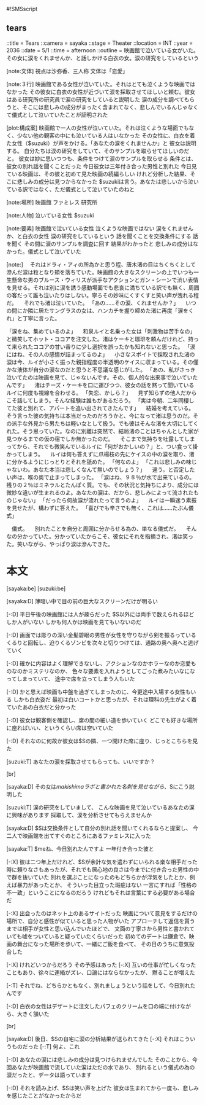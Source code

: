 #!SMSscript

## tears

::title = Tears
::camera = sayaka
::stage = Theater
::location = INT
::year = 2036
::date = 5/1
::time = afternoon
::outline = 映画館で泣いている女がいた。その女に涙をくれませんか、と話しかける白衣の女。涙の研究をしているという

[note:文体]
視点は沙弥香、三人称
文体は「恋愛」

[note:３行]
映画館である女性が泣いていた。それはとても泣くような映画ではなかった
その彼女に白衣の女性が近づいて涙を採取させてほしいと頼む。彼女はある研究所の研究員で涙の研究をしていると説明した
涙の成分を調べてもらうと、そこには悲しみの成分がまったく含まれてなく、悲しんでいるんじゃなくて儀式として泣いていたことが証明された

[plot:構成案]
映画館で一人の女性が泣いていた。それは泣くような場面でもなく、少ない他の観客の中にも泣いている人はいなかった
その女性に、白衣を着た女性（$suzuki）が声をかける。「あなたの涙をくれませんか」と
彼女は説明する。
自分たちは涙の研究をしていて、そのサンプルを取らせてほしいのだと。
彼女は妙に思いつつも、条件をつけて涙のサンプルを取らせる
条件とは、彼女の別れ話を聞くことだった
今日彼女は三年付き合った男性と別れた
今日見ている映画は、その彼と初めて見た映画の続編らしい
けれど分析した結果、そこに悲しみの成分は見つからなかった
$suzukiは言う。あなたは悲しいから泣いている訳ではなく、ただ儀式として泣いていたのねと

[note:場所]
映画館
ファミレス
研究所

[note:人物]
泣いている女性
$suzuki

[note:要素]
映画館で泣いている女性
泣くような映画ではない
涙をくれませんか、と白衣の女性
涙の研究をしているという
話を聞くことを交換条件にする
話を聞く
その間に涙のサンプルを調査に回す
結果がわかったと
悲しみの成分はなかった。儀式として泣いていた

[note:]
　それはドラィ・アィの所為かと思う程、唐木渚の目はちくちくとして滲んだ涙は粒となり頬を落ちていた。映画館の大きなスクリーンの上でいつも一生懸命な男のブルース・ウィリスが派手なアクションとガン・シーンで渋い表情を見せる。それは別に涙を誘う感動場面でも悲哀に満ちている訳でも無く、周囲の客だって誰も泣いたりはしない。寧ろその妙味にくすくすと笑い声が洩れる程だ。
　それでも渚は泣いていた。
「あの……その涙、くれませんか？」
　いつの間にか隣に居たサングラスの女は、ハンカチを握り締めた渚に再度「涙をくれ」と丁寧に言った。

「涙をね、集めているのよ」
　和泉ルイと名乗った女は「刺激物は苦手なの」と微笑してホット・ココアを注文した。渚はケーキと珈琲を頼んだけれど、持って来られたココアの甘い香りに少し選択を誤ったかも知れないと思った。
「涙にはね、その人の感情が詰まってるのよ」
　小さなスポイトで採取された渚の涙は今、ルイが小さく振った親指程度の半透明のケイスに収まっている。その僅かな液体が自分の涙なのだと思うと不思議な感じがした。
「あの、私がさっき泣いてたのは映画を見て、じゃないんです。その、個人的な出来事で泣いていたんです」
　渚はチーズ・ケーキを口に運びつつ、彼女の話を黙って聞いているルイに何度も視線を合わせる。
「失恋、かしら？」
　見ず知らずの他人だからこそ話してしまう。そんな経験は誰もがあるだろう。
「実は今朝、二年同棲してた彼と別れて、アパートを追い出されてきたんです」
　結婚を考えている。そう言った彼の気持ちは本当だったのだろうかと、今になって渚は思うのだ。その派手な外見から男たちは軽い女として扱う。でも彼はそんな渚を大切にしてくれた。そう思っていた。なのに別離は突然で、結局渚のことはちゃんとした家が見つかるまでの仮の宿でしか無かったのだ。
　そこまで気持ちを吐露してしまってから、それでも微笑んでいるルイに「何がおかしいの？」と、つい食って掛かってしまう。
　ルイは何も答えずに爪楊枝の先にケイスの中の涙を取り、渚に分かるようにじっとりとそれを舐めた。
「何なのよ」
「これは悲しみの味じゃないわ。あなた本当は悲しくなんて無いのでしょう？」
　違う。と否定したい声は、喉の奥で止まってしまった。
「涙はね、９８％が水で出来ているの。残りの２％はミネラルとたんぱく質。でも、その状況と気持ちにより、成分には微妙な違いが生まれるのよ。あなたの涙は、だから、悲しみによって流されたものじゃない」
「だったら何故涙が流れたって言うのよ」
　ルイは一瞬迷う素振を見せたが、構わずに答えた。
「喜びでも辛さでも無く、これは……たぶん儀式」

　儀式。
　別れたことを自分と周囲に分からせる為の、単なる儀式だ。
　そんなの分かっていた。分かっていたからこそ、彼女にそれを指摘され、渚は笑った。笑いながら、やっぱり涙は滲んできた。

# 本文

[sayaka:be]
[suzuki:be]

[sayaka:D]
薄暗い中で目の前の巨大なスクリーンだけが明るい

[-:D]
平日午後の映画館には人が疎らだった
$S以外には両手で数えられるほどしか人がいない
しかも何人かは映画を見てもいないのだ

[-:D]
画面では彫りの深い金髪碧眼の男性が女性を守りながら剣を振るっている
くるりと回転し、迫りくるゾンビを次々と切りつけては、通路の奥へ奥へと逃げていく

[-:D]
確かに内容はよく理解できないし、アクションなのかホラーなのか恋愛ものなのかミステリなのか、
色々な要素を入れようとしてごった煮みたいなになってしまっていて、
途中で席を立ってしまう人もいた

[-:D]
かと思えば映画も中盤を過ぎてしまったのに、今更途中入場する女性もいる
しかも白衣姿だ
最初は白いコートかと思ったが、それは理科の先生がよく着ていたあの白衣だと分かった

[-:D]
彼女は観客側を確認し、席の間の細い道を歩いていく
どこでも好きな場所に座ればいい、というくらい席は空いていた

[-:D]
それなのに何故か彼女は$Sの隣、一つ開けた席に座り、じっとこちらを見た

[suzuki:T]
あなたの涙を採取させてもらっても、いいですか？

[br]

[sayaka:D]
その女は$makishimaラボと書かれた名刺を見せながら、$Sにこう説明した

[suzuki:T]
涙の研究をしていまして、
こんな映画を見て泣いているあなたの涙に興味があります
採取して、涙を分析させてもらえませんか

[sayaka:D]
$Sは交換条件として自分の別れ話を聞いてくれるならと提案し、
今二人で映画館を出てすぐのところにあるファミレスに入った

[sayaka:T]
$meね、今日別れたんですよ
一年付き合った彼と

[-:X]
彼は二つ年上だけれど、$Sが余計な気を遣わずにいられる楽な相手だった
時に頼りなさもあったが、それでも居心地の良さは今までに付き合った男性の中で群を抜いていた
別れを選ぶことになったのもどちらかが浮気をしたとか、例えば暴力があったとか、
そういった目立った瑕疵はない
一言にすれば「性格の不一致」ということになるのだろう
けれどもそれは言葉にする必要がある場合だ

[-:X]
出会ったのはネット上のあるサイトだった
映画について意見をするだけの場所で、自分と感性が似ていると思った人物がいた
アプローチして返信を貰うまでは相手が女性と思い込んでいたほどで、
文面の丁寧さから男性と書かれていても嘘をついていると疑っていたくらいだった
初めてのデートは鎌倉で、映画の舞台になった場所を歩いて、一緒にご飯を食べて、
その日のうちに意気投合した

[-:X]
けれどいつからだろう
その予感はあった
[-:X]
互いの仕事が忙しくなったこともあり、徐々に連絡がズレ、口論にはならなかったが、
黙ることが増えた

[-:T]
それでね、どちらかともなく、別れましょうという話をして、今日別れたんです

[-:D]
白衣の女性はデザートに注文したパフェのクリームを口の端に付けながら、大きく頷いた

[br]

[sayaka:D]
後日、$Sの自宅に涙の分析結果が送られてきた
[-:X]
それはこういうものだった
[-:T]
何よ、これ

[-:D]
あなたの涙には悲しみの成分は見つけられませんでした
そのことから、今回あなたが映画館で流していた涙はただの水であり、
別れるという儀式の為の涙だったと、データは語っています

[-:D]
それを読み上げ、$Sは笑い声を上げた
彼女は生まれてから一度も、悲しみを感じたことがなかったからだ
